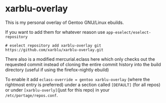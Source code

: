 # xarblu-overlay
This is my personal overlay of Gentoo GNU/Linux ebuilds.

If you want to add them for whatever reason use `app-eselect/eselect-repository`

`# eselect repository add xarblu-overlay git https://github.com/xarblu/xarblu-overlay.git`

There also is a modified mercurial.eclass here which only checks out the requested
commit instead of cloning the entire commit history into the build directory (useful if using the firefox-nightly ebuild)

To enable it add `eclass-override = gentoo xarblu-overlay` (where the rightmost entry is preferred) under a section called `[DEFAULT]` (for all repos)
or under `[xarblu-overly]`(just for this repo) in your `/etc/portage/repos.conf`.

